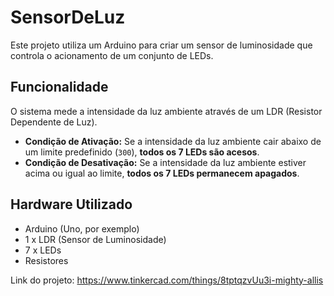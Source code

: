 # SensorDeLuz

Este projeto utiliza um Arduino para criar um sensor de luminosidade que controla o acionamento de um conjunto de LEDs.

## Funcionalidade

O sistema mede a intensidade da luz ambiente através de um LDR (Resistor Dependente de Luz).

* **Condição de Ativação:** Se a intensidade da luz ambiente cair abaixo de um limite predefinido (`300`), **todos os 7 LEDs são acesos**.
* **Condição de Desativação:** Se a intensidade da luz ambiente estiver acima ou igual ao limite, **todos os 7 LEDs permanecem apagados**.

## Hardware Utilizado

* Arduino (Uno, por exemplo)
* 1 x LDR (Sensor de Luminosidade)
* 7 x LEDs
* Resistores

Link do projeto: https://www.tinkercad.com/things/8tptqzvUu3i-mighty-allis
